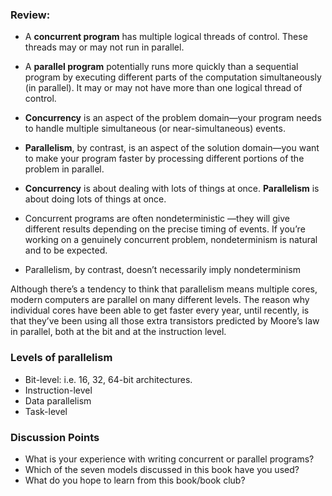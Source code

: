 ### Review:

* A **concurrent program** has multiple logical threads of control. These threads may or may not run in parallel.
* A **parallel program** potentially runs more quickly than a sequential program by executing different parts of the computation simultaneously (in parallel).
It may or may not have more than one logical thread of control.

* **Concurrency** is an aspect of the problem domain—your program needs to handle multiple simultaneous (or near-simultaneous) events.
* **Parallelism**, by contrast, is an aspect of the solution domain—you want to make your program faster by processing different portions of the problem in parallel.  

* **Concurrency** is about dealing with lots of things at once. **Parallelism** is about doing lots of things at once.

* Concurrent programs are often nondeterministic —they will give different results depending on the precise timing of events. If you’re working on a genuinely concurrent problem, nondeterminism is natural and to be expected.
* Parallelism, by contrast, doesn’t necessarily imply nondeterminism

Although there’s a tendency to think that parallelism means multiple cores, modern computers are parallel on many different levels. The reason why individual cores have been able to get faster every year, until recently, is that they’ve been using all those extra transistors predicted by Moore’s law in parallel, both at the bit and at the instruction level.

### Levels of parallelism
* Bit-level: i.e. 16, 32, 64-bit architectures.
* Instruction-level
* Data parallelism
* Task-level

### Discussion Points

* What is your experience with writing concurrent or parallel programs?
* Which of the seven models discussed in this book have you used?
* What do you hope to learn from this book/book club?